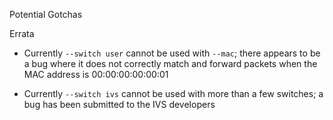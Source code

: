 Potential Gotchas

Errata

* Currently `--switch user` cannot be used with `--mac`; there appears to be a bug where it does not correctly match and forward packets when the MAC address is 00:00:00:00:00:01

* Currently `--switch ivs` cannot be used with more than a few switches; a bug has been submitted to the IVS developers

